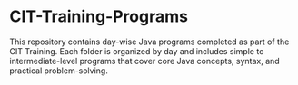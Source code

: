 # CIT-Training-Programs
This repository contains day-wise Java programs completed as part of the CIT Training. Each folder is organized by day and includes simple to intermediate-level programs that cover core Java concepts, syntax, and practical problem-solving.
